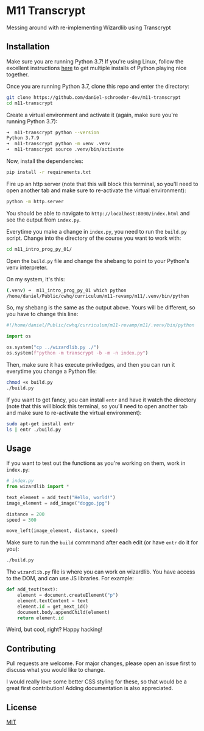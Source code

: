 # M11 Transcrypt

Messing around with re-implementing Wizardlib using Transcrypt

## Installation

Make sure you are running Python 3.7! If you're using Linux, follow the excellent instructions [here](https://hackersandslackers.com/multiple-versions-python-ubuntu/) to get multiple installs of Python playing nice together.

Once you are running Python 3.7, clone this repo and enter the directory:

```bash
git clone https://github.com/daniel-schroeder-dev/m11-transcrypt
cd m11-transcrypt
```

Create a virtual environment and activate it (again, make sure you're running Python 3.7):

```bash
➜  m11-transcrypt python --version
Python 3.7.9
➜  m11-transcrypt python -m venv .venv
➜  m11-transcrypt source .venv/bin/activate
```

Now, install the dependencies:

```bash
pip install -r requirements.txt
```

Fire up an http server (note that this will block this terminal, so you'll need to open another tab and make sure to re-activate the virtual environment):

```bash
python -m http.server
```

You should be able to navigate to `http://localhost:8000/index.html` and see the output from `index.py`. 


Everytime you make a change in `index.py`, you need to run the `build.py` script. Change into the directory of the course you want to work with:

```bash
cd m11_intro_prog_py_01/
```

Open the `build.py` file and change the shebang to point to your Python's venv interpreter.

On my system, it's this:

```bash
(.venv) ➜  m11_intro_prog_py_01 which python
/home/daniel/Public/cwhq/curriculum/m11-revamp/m11/.venv/bin/python
```

So, my shebang is the same as the output above. Yours will be different, so you have to change this line:

```python
#!/home/daniel/Public/cwhq/curriculum/m11-revamp/m11/.venv/bin/python

import os

os.system("cp ../wizardlib.py ./")
os.system(f"python -m transcrypt -b -m -n index.py")
```

Then, make sure it has execute priviledges, and then you can run it everytime you change a Python file:

```bash
chmod +x build.py
./build.py
```

If you want to get fancy, you can install `entr` and have it watch the directory (note that this will block this terminal, so you'll need to open another tab and make sure to re-activate the virtual environment):

```bash
sudo apt-get install entr
ls | entr ./build.py
```

## Usage

If you want to test out the functions as you're working on them, work in `index.py`: 

```python
# index.py
from wizardlib import *

text_element = add_text("Hello, world!")
image_element = add_image("doggo.jpg")

distance = 200
speed = 300

move_left(image_element, distance, speed)
```

Make sure to run the `build` commmand after each edit (or have `entr` do it for you):

```bash
./build.py
```

The `wizardlib.py` file is where you can work on wizardlib. You have access to the DOM, and can use JS libraries. For example:

```python
def add_text(text):
    element = document.createElement("p")
    element.textContent = text
    element.id = get_next_id()
    document.body.appendChild(element)
    return element.id
```

Weird, but cool, right? Happy hacking!

## Contributing
Pull requests are welcome. For major changes, please open an issue first to discuss what you would like to change.

I would really love some better CSS styling for these, so that would be a great first contribution! Adding documentation is also appreciated.


## License
[MIT](https://choosealicense.com/licenses/mit/)
